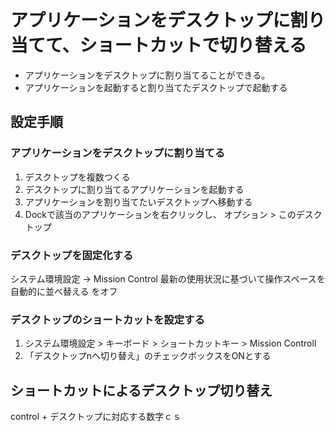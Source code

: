  # アプリケーションをデスクトップに割り当てて、ショートカットで切り替える

* アプリケーションをデスクトップに割り当てることができる。
* アプリケーションを起動すると割り当てたデスクトップで起動する

## 設定手順
### アプリケーションをデスクトップに割り当てる
1. デスクトップを複数つくる
2. デスクトップに割り当てるアプリケーションを起動する
3. アプリケーションを割り当てたいデスクトップへ移動する
4. Dockで該当のアプリケーションを右クリックし、  オプション > このデスクトップ

### デスクトップを固定化する
システム環境設定 -> Mission Control
最新の使用状況に基づいて操作スペースを自動的に並べ替える をオフ

### デスクトップのショートカットを設定する
1. システム環境設定 > キーボード > ショートカットキー > Mission Controll
2. 「デスクトップnへ切り替え」のチェックボックスをONとする

## ショートカットによるデスクトップ切り替え
control + デスクトップに対応する数字ｃｓ
